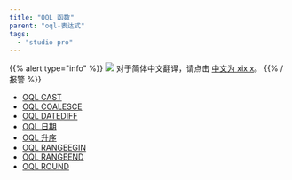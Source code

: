 ```yaml
---
title: "OQL 函数"
parent: "oql-表达式"
tags:
  - "studio pro"
---
```


{{% alert type="info" %}}
<img src="attachments/chinese-translation/china.png" style="display: inline-block; margin: 0" /> 对于简体中文翻译，请点击 [中文为 xix x](https://cdn.mendix.tencent-cloud.com/documentation/refguide8/oql-functions.pdf)。
{{% /报警 %}}

*   [OQL CAST](oql-cast)
*   [OQL COALESCE](oql-coalesce)
*   [OQL DATEDIFF](oql-datediff)
*   [OQL 日期](oql-datepart)
*   [OQL 升序](oql-length)
*   [OQL RANGEEGIN](oql-rangebegin)
*   [OQL RANGEEND](oql-rangeend)
*   [OQL ROUND](oql-round)
